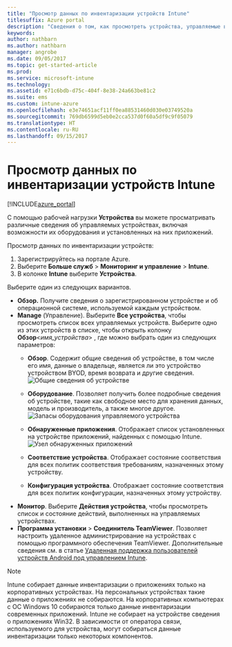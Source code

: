 ```yaml
---
title: "Просмотр данных по инвентаризации устройств Intune"
titlesuffix: Azure portal
description: "Сведения о том, как просмотреть устройства, управляемые в Intune, а также оценить состояние их оборудования и установленных на них приложений.\""
keywords: 
author: nathbarn
ms.author: nathbarn
manager: angrobe
ms.date: 09/05/2017
ms.topic: get-started-article
ms.prod: 
ms.service: microsoft-intune
ms.technology: 
ms.assetid: e71c6bdb-d75c-404f-8e38-24a663be81c2
ms.suite: ems
ms.custom: intune-azure
ms.openlocfilehash: e3e74651acf11ff0ea88531460d030e03749520a
ms.sourcegitcommit: 769db6599d5eb0e2cca537d0f60a5df9c9f05079
ms.translationtype: HT
ms.contentlocale: ru-RU
ms.lasthandoff: 09/15/2017
---
```

# <a name="how-to-view-intune-device-inventory"></a>Просмотр данных по инвентаризации устройств Intune


[!INCLUDE[azure_portal](./includes/azure_portal.md)]

С помощью рабочей нагрузки **Устройства** вы можете просматривать различные сведения об управляемых устройствах, включая возможности их оборудования и установленных на них приложений. 

Просмотр данных по инвентаризации устройств:

1. Зарегистрируйтесь на портале Azure.
2. Выберите **Больше служб** > **Мониторинг и управление** > **Intune**.
3. В колонке **Intune** выберите **Устройства**.

Выберите один из следующих вариантов.

- **Обзор.** Получите сведения о зарегистрированном устройстве и об операционной системе, используемой каждым устройством.
- **Manage** (Управление). Выберите **Все устройства**, чтобы просмотреть список всех управляемых устройств.
    Выберите одно из этих устройств в списке, чтобы открыть колонку **Обзор**<*имя_устройства*> , где можно выбрать один из следующих параметров:
    - **Обзор**. Содержит общие сведения об устройстве, в том числе его имя, данные о владельце, является ли это устройство устройством BYOD, время возврата и другие сведения.
    ![Общие сведения об устройстве](./media/device-overview.png)
    - **Оборудование**. Позволяет получить более подробные сведения об устройстве, такие как свободное место для хранения данных, модель и производитель, а также многое другое.
    ![Запасы оборудования управляемого устройства](./media/hardware-inventory.png)
    - **Обнаруженные приложения**. Отображает список установленных на устройстве приложений, найденных с помощью Intune.
    ![Узел обнаруженных приложений](./media/detected-applications.png)
    


    - **Соответствие устройства**. Отображает состояние соответствия для всех политик соответствия требованиям, назначенных этому устройству.
    - **Конфигурация устройства**. Отображает состояние соответствия для всех политик конфигурации, назначенных этому устройству.
- **Монитор**. Выберите **Действия устройства**, чтобы просмотреть список и состояние действий, выполненных на управляемых устройствах.
- **Программа установки** > **Соединитель TeamViewer**. Позволяет настроить удаленное администрирование на устройствах с помощью программного обеспечения TeamViewer. Дополнительные сведения см. в статье [Удаленная поддержка пользователей устройств Android под управлением Intune](/intune/device-profile-android-teamviewer).

>[!NOTE]
> Intune собирает данные инвентаризации о приложениях только на корпоративных устройствах. На персональных устройствах такие данные о приложениях не собираются. На корпоративных компьютерах с ОС Windows 10 собираются только данные инвентаризации современных приложений. Intune не собирает на устройстве сведения о приложениях Win32.
> В зависимости от оператора связи, используемого для устройства, могут собираться данные инвентаризации только некоторых компонентов.

